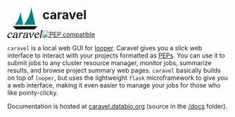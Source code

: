 # <img src="caravel/static/caravel.svg" alt="caravel logo" height="70" align="left"/> caravel

[![PEP compatible](http://pepkit.github.io/img/PEP-compatible-green.svg)](http://pepkit.github.io)

`caravel` is a local web GUI for [looper](https://looper.readthedocs.io/). Caravel gives you a slick web interface to interact with your projects formatted as [PEPs](http://pepkit.github.io). You can use it to submit jobs to any cluster resource manager, monitor jobs, summarize results, and browse project summary web pages. `caravel` basically builds on top of `looper`, but uses the lightweight `flask` microframework to give you a web interface, making it even easier to manage your jobs for those who like pointy-clicky.

Documentation is hosted at [caravel.databio.org](http://caravel.databio.org) (source in the [/docs](/docs) folder).

